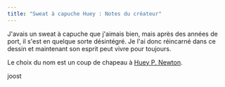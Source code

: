 ```yaml
---
title: "Sweat à capuche Huey : Notes du créateur"
---
```


J'avais un sweat à capuche que j'aimais bien, mais après des années de port, il s'est en quelque sorte désintégré. Je l'ai donc réincarné dans ce dessin et maintenant son esprit peut vivre pour toujours.

Le choix du nom est un coup de chapeau à [Huey P. Newton](https://en.wikipedia.org/wiki/Huey_P._Newton).

joost
